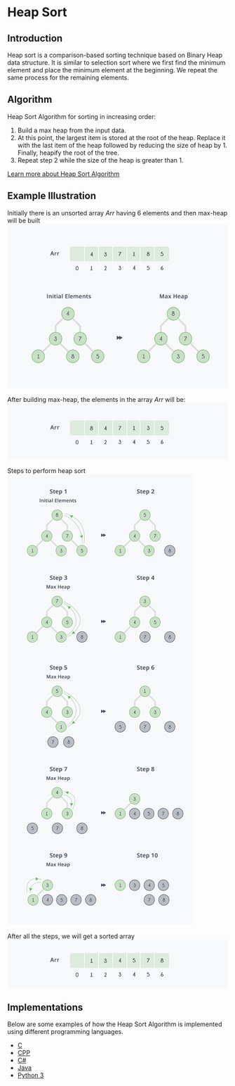 # Heap Sort

## Introduction

Heap sort is a comparison-based sorting technique based on Binary Heap data structure. It is similar to selection sort where we first find the minimum element and place the minimum element at the beginning. We repeat the same process for the remaining elements.

## Algorithm

Heap Sort Algorithm for sorting in increasing order: 
1. Build a max heap from the input data. 
2. At this point, the largest item is stored at the root of the heap. Replace it with the last item of the heap followed by reducing the size of heap by 1. Finally, heapify the root of the tree. 
3. Repeat step 2 while the size of the heap is greater than 1.

[Learn more about Heap Sort Algorithm](https://www.geeksforgeeks.org/heap-sort/)


## Example Illustration

Initially there is an unsorted array *Arr* having 6 elements and then max-heap will be built <br>
![alt text](../../doc-assets/imgs/ar-hsrt/heap_sort_1.png)

After building max-heap, the elements in the array *Arr* will be: <br>
![alt text](../../doc-assets/imgs/ar-hsrt/heap_sort_2.png)

Steps to perform heap sort <br>
![alt text](../../doc-assets/imgs/ar-hsrt/heap_sort_3.png)

After all the steps, we will get a sorted array <br>
![alt text](../../doc-assets/imgs/ar-hsrt/heap_sort_4.png)


## Implementations

Below are some examples of how the Heap Sort Algorithm is implemented using different programming languages.


-   [C](https://github.com/FOSS-UCSC/FOSSALGO/blob/master/algorithms/ar-hsrt/c/heap_sort.c)
-   [CPP](https://github.com/FOSS-UCSC/FOSSALGO/blob/master/algorithms/ar-hsrt/cpp/heap_sort.cpp)
-   [C#](https://github.com/FOSS-UCSC/FOSSALGO/blob/master/algorithms/ar-hsrt/csharp/HeapSort.cs)
-   [Java](https://github.com/FOSS-UCSC/FOSSALGO/blob/master/algorithms/ar-hsrt/java/HeapSort.java)
-   [Python 3](https://github.com/FOSS-UCSC/FOSSALGO/blob/master/algorithms/ar-hsrt/python3/heap_sort.py)
